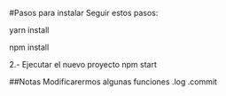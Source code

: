 #Pasos para instalar
Seguir estos pasos:

yarn install

npm install

2.- Ejecutar el nuevo proyecto
npm start

##Notas 
Modificarermos algunas funciones
.log
.commit